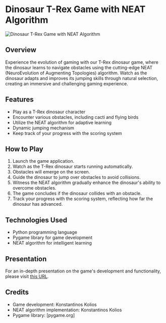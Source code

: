 # Dinosaur T-Rex Game with NEAT Algorithm

![Dinosaur T-Rex Game with NEAT Algorithm](https://github.com/konstantinoskolios/dinosaur-ai-video-code-pdf/preview.gif)



## Overview
Experience the evolution of gaming with our T-Rex dinosaur game, where the dinosaur learns to navigate obstacles using the cutting-edge NEAT (NeuroEvolution of Augmenting Topologies) algorithm. Watch as the dinosaur adapts and improves its jumping skills through natural selection, creating an immersive and challenging gaming experience.

## Features
- Play as a T-Rex dinosaur character
- Encounter various obstacles, including cacti and flying birds
- Utilize the NEAT algorithm for adaptive learning
- Dynamic jumping mechanism
- Keep track of your progress with the scoring system

## How to Play
1. Launch the game application.
2. Watch as the T-Rex dinosaur starts running automatically.
3. Obstacles will emerge on the screen.
4. Guide the dinosaur to jump over obstacles to avoid collisions.
5. Witness the NEAT algorithm gradually enhance the dinosaur's ability to overcome obstacles.
6. The game concludes if the dinosaur collides with an obstacle.
7. Track your progress with the scoring system, reflecting how far the dinosaur has advanced.

## Technologies Used
- Python programming language
- Pygame library for game development
- NEAT algorithm for intelligent learning

## Presentation
For an in-depth presentation on the game's development and functionality, please visit [this URL](https://github.com/konstantinoskolios/Dinosaur-Ai-Video-Code-Pdf/blob/master/Dinosaur-AI-Konstantinos2-Kolios-mppl21032-final%20-version_0.1.pdf).

## Credits
- Game development: Konstantinos Kolios
- NEAT algorithm implementation: Konstantinos Kolios
- Pygame library: [pygame.org]
